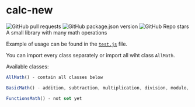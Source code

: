 # calc-new
![GitHub pull requests](https://img.shields.io/github/issues-pr-raw/kry008/calc-new) ![GitHub package.json version](https://img.shields.io/github/package-json/v/kry008/calc-new) ![GitHub Repo stars](https://img.shields.io/github/stars/kry008/calc-new?style=social)  
 A small library with many math operations

Example of usage can be found in the [`test.js`](https://github.com/kry008/calc-new/blob/main/test.js) file.

You can import every class separately or import all wiht class `AllMath`.

Available classes:
```js
AllMath() - contain all classes below

BasicMath() - addition, subtraction, multiplication, division, modulo, power, absolute, squareRoot, logarithm, factorial, mathRoot, sinDegrees, cosDegrees, tanDegreese, sinRadians, cosRadians, tanRadians, round

FunctionsMath() - not set yet
```